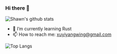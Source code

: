 ### Hi there 👋

![Shawn's github stats](https://github-readme-stats.vercel.app/api?username=InfiniteXyy)

- 🌱 I’m currently learning Rust
- 📫 How to reach me: xuyiyangwing@gmail.com


![Top Langs](https://github-readme-stats.vercel.app/api/top-langs/?username=InfiniteXyy&hide=html&layout=compact)
